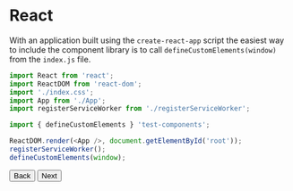 # React

With an application built using the `create-react-app` script the easiest way to include the component library is to call `defineCustomElements(window)` from the `index.js` file.

```js
import React from 'react';
import ReactDOM from 'react-dom';
import './index.css';
import App from './App';
import registerServiceWorker from './registerServiceWorker';

import { defineCustomElements } 'test-components';

ReactDOM.render(<App />, document.getElementById('root'));
registerServiceWorker();
defineCustomElements(window);
```


<stencil-route-link url="/docs/distribution" router="#router" custom="true">
  <button class='pull-left btn btn--secondary'>
    Back
  </button>
</stencil-route-link>

<stencil-route-link url="/docs/css-variables" custom="true">
  <button class='pull-right btn btn--primary'>
    Next
  </button>
</stencil-route-link>
